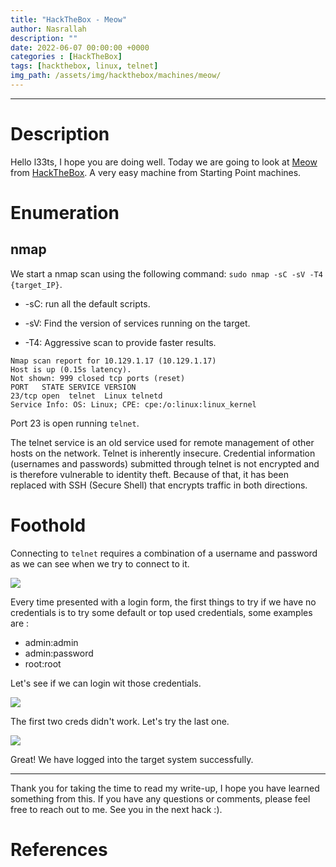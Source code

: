 ```yaml
---
title: "HackTheBox - Meow"
author: Nasrallah
description: ""
date: 2022-06-07 00:00:00 +0000
categories : [HackTheBox]
tags: [hackthebox, linux, telnet]
img_path: /assets/img/hackthebox/machines/meow/
---
```


<div align="center"> <script src="https://www.hackthebox.eu/badge/565048"></script> </div>

---


# **Description**

Hello l33ts, I hope you are doing well. Today we are going to look at [Meow](https://app.hackthebox.com/starting-point?tier=0) from [HackTheBox](https://www.hackthebox.com). A very easy machine from Starting Point machines.

# **Enumeration**
## nmap

We start a nmap scan using the following command: `sudo nmap -sC -sV -T4 {target_IP}`.

- -sC: run all the default scripts.

- -sV: Find the version of services running on the target.

- -T4: Aggressive scan to provide faster results.

```Terminal
Nmap scan report for 10.129.1.17 (10.129.1.17)
Host is up (0.15s latency).
Not shown: 999 closed tcp ports (reset)
PORT   STATE SERVICE VERSION
23/tcp open  telnet  Linux telnetd
Service Info: OS: Linux; CPE: cpe:/o:linux:linux_kernel
```

Port 23 is open running `telnet`.

The telnet service is an old service used for remote management of other hosts on the network. Telnet is inherently insecure. Credential information (usernames and passwords) submitted through telnet is not encrypted and is therefore vulnerable to identity theft. Because of that, it has been replaced with SSH (Secure Shell) that encrypts traffic in both directions.

# **Foothold**

Connecting to `telnet` requires a combination of a username and password as we can see when we try to connect to it.

![](1.png)

Every time presented with a login form, the first things to try if we have no credentials is to try some default or top used credentials, some examples are :
 - admin:admin
 - admin:password
 - root:root

Let's see if we can login wit those credentials.

![](2.png)

The first two creds didn't work. Let's try the last one.

![](3.png)

Great! We have logged into the target system successfully.

---

Thank you for taking the time to read my write-up, I hope you have learned something from this. If you have any questions or comments, please feel free to reach out to me. See you in the next hack :).

# References
